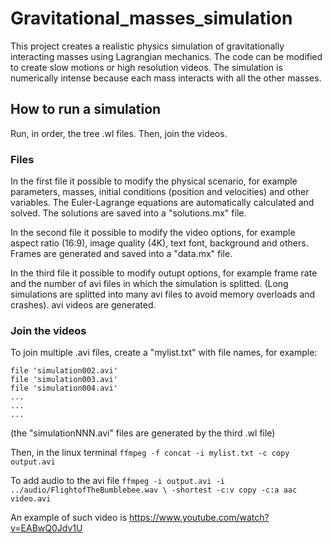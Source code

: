 # Gravitational_masses_simulation
This project creates a realistic physics simulation of gravitationally interacting masses using Lagrangian mechanics. 
The code can be modified to create slow motions or high resolution videos.
The simulation is numerically intense because each mass interacts with all the other masses.

## How to run a simulation
Run, in order, the tree .wl files. Then, join the videos.

### Files
In the first file it possible to modify the physical scenario, for example parameters, masses, initial conditions (position and velocities) and other variables.
The Euler-Lagrange equations are automatically calculated and solved. The solutions are saved into a "solutions.mx" file.

In the second file it possible to modify the video options, for example aspect ratio (16:9), image quality (4K), text font, background and others.
Frames are generated and saved into a "data.mx" file.

In the third file it possible to modify outupt options, for example frame rate and the number of avi files in which the simulation is splitted. (Long simulations are splitted into many avi files to avoid memory overloads and crashes).
avi videos are generated.

### Join the videos
To join multiple .avi files, create a "mylist.txt" with file names, for example:
```file 'simulation001.avi'
file 'simulation002.avi'
file 'simulation003.avi'
file 'simulation004.avi'
...
...
...
```
(the "simulationNNN.avi" files are generated by the third .wl file)

Then, in the linux terminal
`ffmpeg -f concat -i mylist.txt -c copy output.avi`

To add audio to the avi file 
`ffmpeg -i output.avi -i ../audio/FlightofTheBumblebee.wav \
-shortest -c:v copy -c:a aac video.avi`

An example of such video is
https://www.youtube.com/watch?v=EABwQ0Jdv1U
